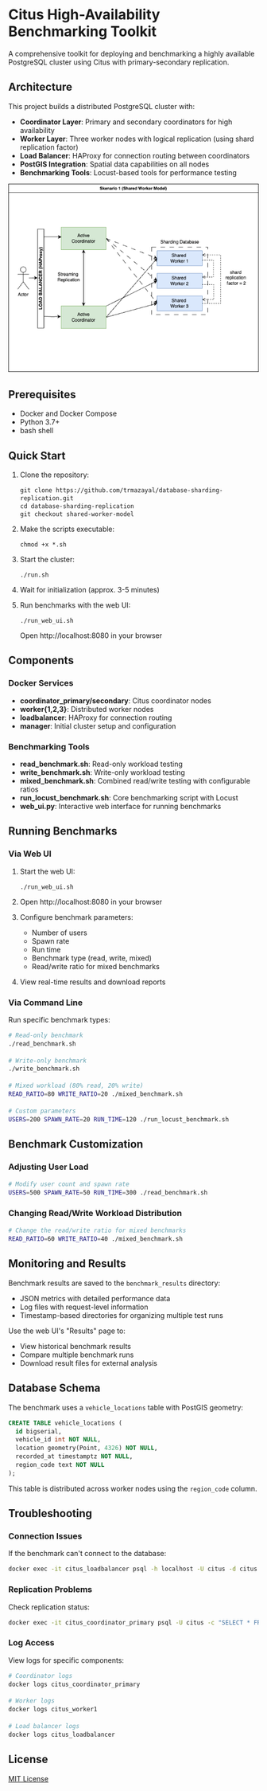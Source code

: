 # Citus High-Availability Benchmarking Toolkit

A comprehensive toolkit for deploying and benchmarking a highly available PostgreSQL cluster using Citus with primary-secondary replication.

## Architecture

This project builds a distributed PostgreSQL cluster with:

- **Coordinator Layer**: Primary and secondary coordinators for high availability
- **Worker Layer**: Three worker nodes with logical replication (using shard replication factor)
- **Load Balancer**: HAProxy for connection routing between coordinators
- **PostGIS Integration**: Spatial data capabilities on all nodes
- **Benchmarking Tools**: Locust-based tools for performance testing

![Architecture Diagram](shared-worker.png)

## Prerequisites

- Docker and Docker Compose
- Python 3.7+
- bash shell

## Quick Start

1. Clone the repository:
   ```
   git clone https://github.com/trmazayal/database-sharding-replication.git
   cd database-sharding-replication
   git checkout shared-worker-model
   ```
2. Make the scripts executable:
   ```
   chmod +x *.sh
   ```

3. Start the cluster:
   ```
   ./run.sh
   ```

4. Wait for initialization (approx. 3-5 minutes)

5. Run benchmarks with the web UI:
   ```
   ./run_web_ui.sh
   ```
   Open http://localhost:8080 in your browser

## Components

### Docker Services

- **coordinator_primary/secondary**: Citus coordinator nodes
- **worker{1,2,3}**: Distributed worker nodes
- **loadbalancer**: HAProxy for connection routing
- **manager**: Initial cluster setup and configuration

### Benchmarking Tools

- **read_benchmark.sh**: Read-only workload testing
- **write_benchmark.sh**: Write-only workload testing
- **mixed_benchmark.sh**: Combined read/write testing with configurable ratios
- **run_locust_benchmark.sh**: Core benchmarking script with Locust
- **web_ui.py**: Interactive web interface for running benchmarks

## Running Benchmarks

### Via Web UI

1. Start the web UI:
   ```
   ./run_web_ui.sh
   ```

2. Open http://localhost:8080 in your browser
3. Configure benchmark parameters:
   - Number of users
   - Spawn rate
   - Run time
   - Benchmark type (read, write, mixed)
   - Read/write ratio for mixed benchmarks
4. View real-time results and download reports

### Via Command Line

Run specific benchmark types:

```bash
# Read-only benchmark
./read_benchmark.sh

# Write-only benchmark
./write_benchmark.sh

# Mixed workload (80% read, 20% write)
READ_RATIO=80 WRITE_RATIO=20 ./mixed_benchmark.sh

# Custom parameters
USERS=200 SPAWN_RATE=20 RUN_TIME=120 ./run_locust_benchmark.sh
```

## Benchmark Customization

### Adjusting User Load

```bash
# Modify user count and spawn rate
USERS=500 SPAWN_RATE=50 RUN_TIME=300 ./read_benchmark.sh
```

### Changing Read/Write Workload Distribution

```bash
# Change the read/write ratio for mixed benchmarks
READ_RATIO=60 WRITE_RATIO=40 ./mixed_benchmark.sh
```

## Monitoring and Results

Benchmark results are saved to the `benchmark_results` directory:

- JSON metrics with detailed performance data
- Log files with request-level information
- Timestamp-based directories for organizing multiple test runs

Use the web UI's "Results" page to:
- View historical benchmark results
- Compare multiple benchmark runs
- Download result files for external analysis

## Database Schema

The benchmark uses a `vehicle_locations` table with PostGIS geometry:

```sql
CREATE TABLE vehicle_locations (
  id bigserial,
  vehicle_id int NOT NULL,
  location geometry(Point, 4326) NOT NULL,
  recorded_at timestamptz NOT NULL,
  region_code text NOT NULL
);
```

This table is distributed across worker nodes using the `region_code` column.

## Troubleshooting

### Connection Issues

If the benchmark can't connect to the database:

```bash
docker exec -it citus_loadbalancer psql -h localhost -U citus -d citus
```

### Replication Problems

Check replication status:

```bash
docker exec -it citus_coordinator_primary psql -U citus -c "SELECT * FROM pg_stat_replication;"
```

### Log Access

View logs for specific components:

```bash
# Coordinator logs
docker logs citus_coordinator_primary

# Worker logs
docker logs citus_worker1

# Load balancer logs
docker logs citus_loadbalancer
```

## License

[MIT License](LICENSE)
